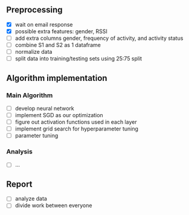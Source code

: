 ## Preprocessing
- [x] wait on email response
- [x] possible extra features: gender, RSSI
- [ ] add extra columns gender, frequency of activity, and activity status
- [ ] combine S1 and S2 as 1 dataframe
- [ ] normalize data
- [ ] split data into training/testing sets using 25:75 split

## Algorithm implementation

### Main Algorithm
- [ ] develop neural network  
- [ ] implement SGD as our optimization  
- [ ] figure out activation functions used in each layer  
- [ ] implement grid search for hyperparameter tuning  
- [ ] parameter tuning  

### Analysis  
- [ ] ...

## Report  
- [ ] analyze data  
- [ ] divide work between everyone  
